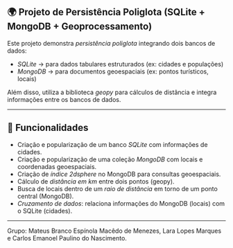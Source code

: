 ## 🌍 Projeto de Persistência Poliglota (SQLite + MongoDB + Geoprocessamento)

Este projeto demonstra *persistência poliglota* integrando dois bancos de dados:
- *SQLite* → para dados tabulares estruturados (ex: cidades e populações)
- *MongoDB* → para documentos geoespaciais (ex: pontos turísticos, locais)

Além disso, utiliza a biblioteca *geopy* para cálculos de distância e integra informações entre os bancos de dados.

---

## 🚀 Funcionalidades

- Criação e popularização de um banco *SQLite* com informações de cidades.
- Criação e popularização de uma coleção *MongoDB* com locais e coordenadas geoespaciais.
- Criação de *índice 2dsphere* no MongoDB para consultas geoespaciais.
- Cálculo de *distância em km* entre dois pontos (geopy).
- Busca de locais dentro de um *raio de distância* em torno de um ponto central (MongoDB).
- *Cruzamento de dados*: relaciona informações do MongoDB (locais) com o SQLite (cidades).

---

Grupo:
Mateus Branco Espínola Macêdo de Menezes,
Lara Lopes Marques e
Carlos Emanoel Paulino do Nascimento.
